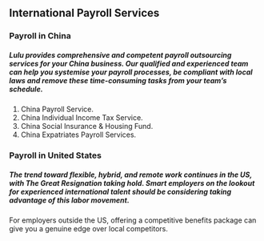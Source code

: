 ## International Payroll Services

### Payroll in China
##### Lulu provides comprehensive and competent payroll outsourcing services for your China business. Our qualified and experienced team can help you systemise your payroll processes, be compliant with local laws and remove these time-consuming tasks from your team’s schedule.
1. China Payroll Service.
2. China Individual Income Tax Service.
3. China Social Insurance & Housing Fund.
4. China Expatriates Payroll Services.

### Payroll in United States
##### The trend toward flexible, hybrid, and remote work continues in the US, with The Great Resignation taking hold. Smart employers on the lookout for experienced international talent should be considering taking advantage of this labor movement. 
For employers outside the US, offering a competitive benefits package can give you a genuine edge over local competitors. 
